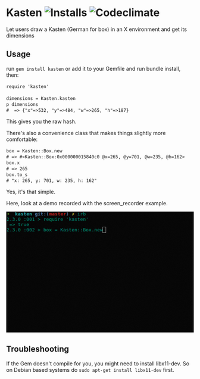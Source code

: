 # Kasten ![Installs](http://img.shields.io/gem/dt/kasten.svg) ![Codeclimate](https://img.shields.io/codeclimate/github/pachacamac/kasten.svg)

Let users draw a Kasten (German for box) in an X environment and get its dimensions

## Usage

run `gem install kasten` or add it to your Gemfile and run bundle install, then:

    require 'kasten'

    dimensions = Kasten.kasten
    p dimensions
    #  => {"x"=>532, "y"=>484, "w"=>265, "h"=>187}

This gives you the raw hash.

There's also a convenience class that makes things slightly more comfortable:

    box = Kasten::Box.new
    # => #<Kasten::Box:0x000000015840c0 @x=265, @y=701, @w=235, @h=162>
    box.x
    # => 265
    box.to_s
    # "x: 265, y: 701, w: 235, h: 162"

Yes, it's that simple.

Here, look at a demo recorded with the screen_recorder example.

![demo gif](examples/demo.gif)


## Troubleshooting

If the Gem doesn't compile for you, you might need to install libx11-dev. So on Debian based systems do `sudo apt-get install libx11-dev` first.
